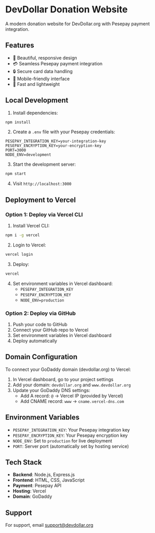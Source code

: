 # DevDollar Donation Website

A modern donation website for DevDollar.org with Pesepay payment integration.

## Features

- 🎨 Beautiful, responsive design
- 💳 Seamless Pesepay payment integration
- 🔒 Secure card data handling
- 📱 Mobile-friendly interface
- 🚀 Fast and lightweight

## Local Development

1. Install dependencies:
```bash
npm install
```

2. Create a `.env` file with your Pesepay credentials:
```
PESEPAY_INTEGRATION_KEY=your-integration-key
PESEPAY_ENCRYPTION_KEY=your-encryption-key
PORT=3000
NODE_ENV=development
```

3. Start the development server:
```bash
npm start
```

4. Visit `http://localhost:3000`

## Deployment to Vercel

### Option 1: Deploy via Vercel CLI

1. Install Vercel CLI:
```bash
npm i -g vercel
```

2. Login to Vercel:
```bash
vercel login
```

3. Deploy:
```bash
vercel
```

4. Set environment variables in Vercel dashboard:
   - `PESEPAY_INTEGRATION_KEY`
   - `PESEPAY_ENCRYPTION_KEY`
   - `NODE_ENV=production`

### Option 2: Deploy via GitHub

1. Push your code to GitHub
2. Connect your GitHub repo to Vercel
3. Set environment variables in Vercel dashboard
4. Deploy automatically

## Domain Configuration

To connect your GoDaddy domain (devdollar.org) to Vercel:

1. In Vercel dashboard, go to your project settings
2. Add your domain: `devdollar.org` and `www.devdollar.org`
3. Update your GoDaddy DNS settings:
   - Add A record: `@` → Vercel IP (provided by Vercel)
   - Add CNAME record: `www` → `cname.vercel-dns.com`

## Environment Variables

- `PESEPAY_INTEGRATION_KEY`: Your Pesepay integration key
- `PESEPAY_ENCRYPTION_KEY`: Your Pesepay encryption key
- `NODE_ENV`: Set to `production` for live deployment
- `PORT`: Server port (automatically set by hosting service)

## Tech Stack

- **Backend**: Node.js, Express.js
- **Frontend**: HTML, CSS, JavaScript
- **Payment**: Pesepay API
- **Hosting**: Vercel
- **Domain**: GoDaddy

## Support

For support, email support@devdollar.org